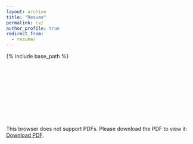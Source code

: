 ```yaml
---
layout: archive
title: "Resume"
permalink: cv/
author_profile: true
redirect_from:
  - resume/
---
```


{% include base_path %}

<object data="https://erenovic.github.io/files/Cetin-Eren-Resume.pdf" type="application/pdf" width="700px" height="700px">
    <embed src="https://erenovic.github.io/files/Cetin-Eren-Resume.pdf">
        <p>This browser does not support PDFs. Please download the PDF to view it: <a href="https://erenovic.github.io/files/Cetin-Eren-Resume.pdf">Download PDF</a>.</p>
    </embed>
</object>